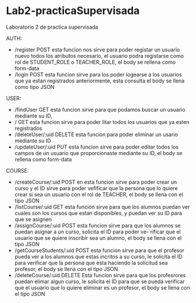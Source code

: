# Lab2-practicaSupervisada
Laboratorio 2 de practica supervisada

AUTH: 
- /register  POST
  esta funcion nos sirve para poder registar un usuario nuevo todos los atributos necesario, el
  usuario podra registarse como rol de STUDENT_ROLE o TEACHER_ROLE, el body se rellena como form-data
- /login   POST
  esta funcion sirve para los poder logearse a los usuarios que ya estan registrados anteriormente, esta
  consulta el body se llena como tipo JSON

USER:
- /findUser    GET
  esta funcion sirve para que podamos buscar un usuario mediante su ID, 
- /        GET
  esta funcion sirve para poder litar todos los usuarios que ya esten registrados
- /deleteUser/:uid    DELETE
  esta funcion para poder eliminar un usario mediante su ID
- /updateUser/:uid       PUT
  esta funcion sirve para poder editar todos los campos de un usuario que proporcionaste mediante
  su ID, el body se rellena como form-data

COURSE: 
- /createCourse/:uid   POST
  en esta funcion sirve para poder crear un curso y el ID sirve para poder vefificar que la persona
  que lo quiere crear si sea un usuario con el rol de TEACHER, el body se llena con el tipo JSON
- /listCourse/:uid    GET
  esta funcion sirve para que los alumnos puedan ver cuales son los cursos que estan disponibles,
  y puedan ver su ID para que se asignen
- /assignCourse/:uid    POST
  esta funcion sirve para que los alumnos se puedan asignar a un curso, solicita el ID para poder ve-
  rificar que el usuario que se quiere inscribir sea un alumno, el body se llena con el tipo JSON
- /getCourseStudents/:uid    POST
  esta funcion  sirve para que el profesor pueda ver a los alumnos que estas incritos a su curso, le
  solicita el ID para verificar que la persona que esta haciendo la solicitud sea profesor, el body se llena con el tipo JSON
- /deleteCourse/:uid       DELETE
  Esta funcion sirve para que los profesrores puedan elimar algun curso, le solicita el ID para que se
  pueda verificar que el usuario que lo quiere eliminar es un profesor, el body se llena con el tipo JSON
 
